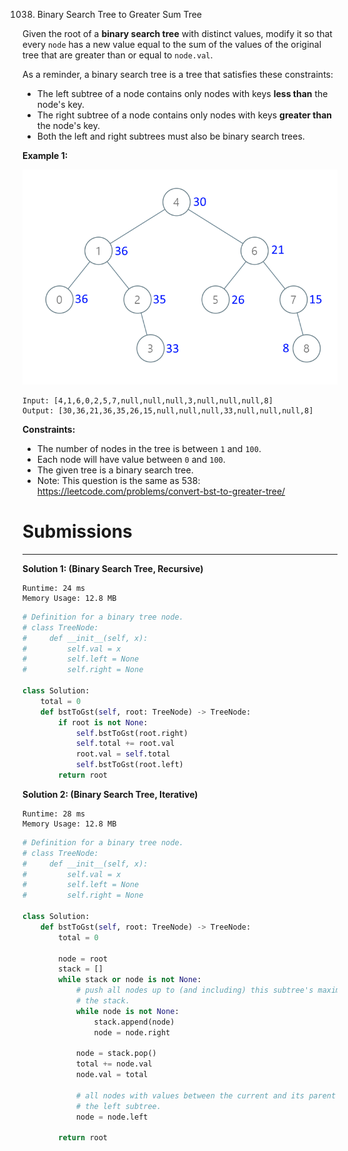 1038. Binary Search Tree to Greater Sum Tree

Given the root of a **binary search tree** with distinct values, modify it so that every `node` has a new value equal to the sum of the values of the original tree that are greater than or equal to `node.val`.

As a reminder, a binary search tree is a tree that satisfies these constraints:

* The left subtree of a node contains only nodes with keys **less than** the node's key.
* The right subtree of a node contains only nodes with keys **greater than** the node's key.
* Both the left and right subtrees must also be binary search trees.
 

**Example 1:**

![1038_tree.png](img/1038_tree.png)
```
Input: [4,1,6,0,2,5,7,null,null,null,3,null,null,null,8]
Output: [30,36,21,36,35,26,15,null,null,null,33,null,null,null,8]
```

**Constraints:**

* The number of nodes in the tree is between `1` and `100`.
* Each node will have value between `0` and `100`.
* The given tree is a binary search tree.
* Note: This question is the same as 538: https://leetcode.com/problems/convert-bst-to-greater-tree/

# Submissions
---
**Solution 1: (Binary Search Tree, Recursive)**
```
Runtime: 24 ms
Memory Usage: 12.8 MB
```
```python
# Definition for a binary tree node.
# class TreeNode:
#     def __init__(self, x):
#         self.val = x
#         self.left = None
#         self.right = None

class Solution:
    total = 0
    def bstToGst(self, root: TreeNode) -> TreeNode:
        if root is not None:
            self.bstToGst(root.right)
            self.total += root.val
            root.val = self.total
            self.bstToGst(root.left)
        return root
```

**Solution 2: (Binary Search Tree, Iterative)**
```
Runtime: 28 ms
Memory Usage: 12.8 MB
```
```python
# Definition for a binary tree node.
# class TreeNode:
#     def __init__(self, x):
#         self.val = x
#         self.left = None
#         self.right = None

class Solution:
    def bstToGst(self, root: TreeNode) -> TreeNode:
        total = 0

        node = root
        stack = []
        while stack or node is not None:
            # push all nodes up to (and including) this subtree's maximum on
            # the stack.
            while node is not None:
                stack.append(node)
                node = node.right

            node = stack.pop()
            total += node.val
            node.val = total

            # all nodes with values between the current and its parent lie in
            # the left subtree.
            node = node.left

        return root
```